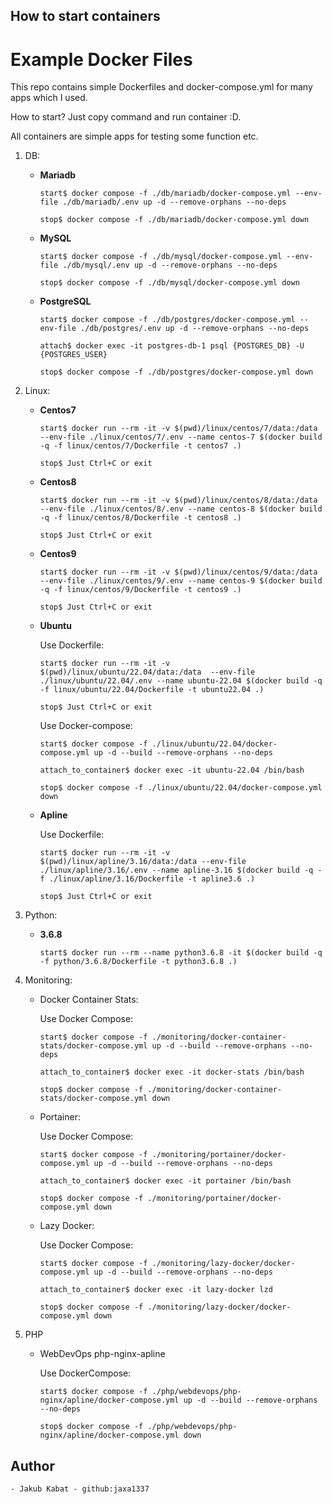 ## How to start containers

# Example Docker Files

This repo contains simple Dockerfiles and docker-compose.yml for many apps which I used. 

How to start? Just copy command and run container :D. 

All containers are simple apps for testing some function etc.

1. DB:
    - __Mariadb__
        ```shell
        start$ docker compose -f ./db/mariadb/docker-compose.yml --env-file ./db/mariadb/.env up -d --remove-orphans --no-deps

        stop$ docker compose -f ./db/mariadb/docker-compose.yml down
        ```

    - __MySQL__
        ```shell
        start$ docker compose -f ./db/mysql/docker-compose.yml --env-file ./db/mysql/.env up -d --remove-orphans --no-deps

        stop$ docker compose -f ./db/mysql/docker-compose.yml down
        ```

    - __PostgreSQL__
        ```shell
        start$ docker compose -f ./db/postgres/docker-compose.yml --env-file ./db/postgres/.env up -d --remove-orphans --no-deps

        attach$ docker exec -it postgres-db-1 psql {POSTGRES_DB} -U {POSTGRES_USER}

        stop$ docker compose -f ./db/postgres/docker-compose.yml down
        ```
2. Linux:
    - __Centos7__
        ```shell
        start$ docker run --rm -it -v $(pwd)/linux/centos/7/data:/data --env-file ./linux/centos/7/.env --name centos-7 $(docker build -q -f linux/centos/7/Dockerfile -t centos7 .)

        stop$ Just Ctrl+C or exit
        ```

    - __Centos8__
        ```shell
        start$ docker run --rm -it -v $(pwd)/linux/centos/8/data:/data --env-file ./linux/centos/8/.env --name centos-8 $(docker build -q -f linux/centos/8/Dockerfile -t centos8 .)

        stop$ Just Ctrl+C or exit
        ```

    - __Centos9__
        ```shell
        start$ docker run --rm -it -v $(pwd)/linux/centos/9/data:/data --env-file ./linux/centos/9/.env --name centos-9 $(docker build -q -f linux/centos/9/Dockerfile -t centos9 .)

        stop$ Just Ctrl+C or exit
        ```

    - __Ubuntu__
        
        Use Dockerfile: 
        ```shell
        start$ docker run --rm -it -v $(pwd)/linux/ubuntu/22.04/data:/data  --env-file ./linux/ubuntu/22.04/.env --name ubuntu-22.04 $(docker build -q -f linux/ubuntu/22.04/Dockerfile -t ubuntu22.04 .)

        stop$ Just Ctrl+C or exit
        ```

        Use Docker-compose:  
        ```shell  
        start$ docker compose -f ./linux/ubuntu/22.04/docker-compose.yml up -d --build --remove-orphans --no-deps

        attach_to_container$ docker exec -it ubuntu-22.04 /bin/bash

        stop$ docker compose -f ./linux/ubuntu/22.04/docker-compose.yml down
        ```

    - __Apline__

        Use Dockerfile:
        ```shell
        start$ docker run --rm -it -v $(pwd)/linux/apline/3.16/data:/data --env-file ./linux/apline/3.16/.env --name apline-3.16 $(docker build -q -f ./linux/apline/3.16/Dockerfile -t apline3.6 .)

        stop$ Just Ctrl+C or exit
        ```

3. Python:
    - __3.6.8__

        ```shell
        start$ docker run --rm --name python3.6.8 -it $(docker build -q -f python/3.6.8/Dockerfile -t python3.6.8 .)
        ```

4. Monitoring:
    - Docker Container Stats:

        Use Docker Compose:
        ```shell
        start$ docker compose -f ./monitoring/docker-container-stats/docker-compose.yml up -d --build --remove-orphans --no-deps

        attach_to_container$ docker exec -it docker-stats /bin/bash

        stop$ docker compose -f ./monitoring/docker-container-stats/docker-compose.yml down
        ```
        
    - Portainer:

        Use Docker Compose:
        ```shell
        start$ docker compose -f ./monitoring/portainer/docker-compose.yml up -d --build --remove-orphans --no-deps

        attach_to_container$ docker exec -it portainer /bin/bash

        stop$ docker compose -f ./monitoring/portainer/docker-compose.yml down
        ```
    
    - Lazy Docker:

        Use Docker Compose:
        ```shell
        start$ docker compose -f ./monitoring/lazy-docker/docker-compose.yml up -d --build --remove-orphans --no-deps

        attach_to_container$ docker exec -it lazy-docker lzd

        stop$ docker compose -f ./monitoring/lazy-docker/docker-compose.yml down
        ```
5. PHP
    - WebDevOps php-nginx-apline

        Use DockerCompose:
        ```shell
        start$ docker compose -f ./php/webdevops/php-nginx/apline/docker-compose.yml up -d --build --remove-orphans --no-deps
        
        stop$ docker compose -f ./php/webdevops/php-nginx/apline/docker-compose.yml down
        ```
## Author

    - Jakub Kabat - github:jaxa1337